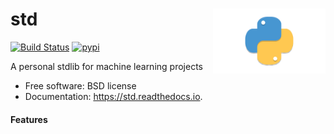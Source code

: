 <h1>std<img src='https://github.com/yngtodd/std/blob/main/img/snek.png' align='right' width='180' height='104'></h1>




[![Build Status](https://travis-ci.com/yngtodd/std.svg?branch=master)](https://travis-ci.com/yngtodd/std)
[![pypi](https://img.shields.io/pypi/v/std.svg)](https://pypi.python.org/pypi/std)


A personal stdlib for machine learning projects


* Free software: BSD license
* Documentation: https://std.readthedocs.io.


#### Features
